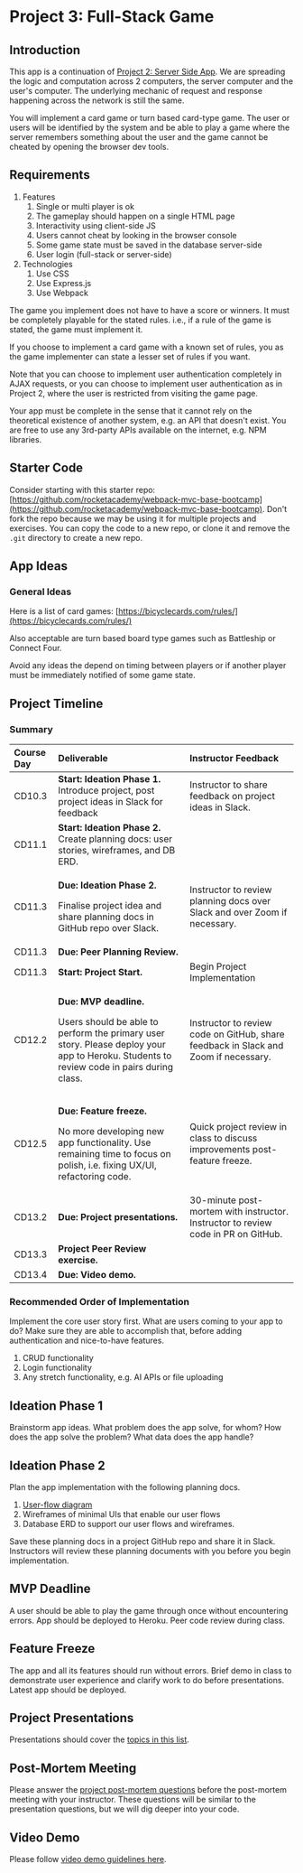 # Project 3: Full-Stack Game

## Introduction

This app is a continuation of [Project 2: Server Side App](project-2-server-side-app.md). We are spreading the logic and computation across 2 computers, the server computer and the user's computer. The underlying mechanic of request and response happening across the network is still the same.

You will implement a card game or turn based card-type game. The user or users will be identified by the system and be able to play a game where the server remembers something about the user and the game cannot be cheated by opening the browser dev tools.

## Requirements

1. Features
   1. Single or multi player is ok
   2. The gameplay should happen on a single HTML page
   3. Interactivity using client-side JS
   4. Users cannot cheat by looking in the browser console
   5. Some game state must be saved in the database server-side
   6. User login \(full-stack or server-side\)
2. Technologies
   1. Use CSS
   2. Use Express.js
   3. Use Webpack

The game you implement does not have to have a score or winners. It must be completely playable for the stated rules. i.e., if a rule of the game is stated, the game must implement it.

If you choose to implement a card game with a known set of rules, you as the game implementer can state a lesser set of rules if you want.

Note that you can choose to implement user authentication completely in AJAX requests, or you can choose to implement user authentication as in Project 2, where the user is restricted from visiting the game page.

Your app must be complete in the sense that it cannot rely on the theoretical existence of another system, e.g. an API that doesn't exist. You are free to use any 3rd-party APIs available on the internet, e.g. NPM libraries.

## Starter Code

Consider starting with this starter repo: [https://github.com/rocketacademy/webpack-mvc-base-bootcamp](https://github.com/rocketacademy/webpack-mvc-base-bootcamp). Don't fork the repo because we may be using it for multiple projects and exercises. You can copy the code to a new repo, or clone it and remove the `.git` directory to create a new repo.

## App Ideas

### General Ideas

Here is a list of card games: [https://bicyclecards.com/rules/](https://bicyclecards.com/rules/)

Also acceptable are turn based board type games such as Battleship or Connect Four.

Avoid any ideas the depend on timing between players or if another player must be immediately notified of some game state.

## Project Timeline

### Summary

<table>
  <thead>
    <tr>
      <th style="text-align:left">Course Day</th>
      <th style="text-align:left">Deliverable</th>
      <th style="text-align:left">Instructor Feedback</th>
    </tr>
  </thead>
  <tbody>
    <tr>
      <td style="text-align:left">CD10.3</td>
      <td style="text-align:left"><b>Start: Ideation Phase 1.</b> Introduce project, post project ideas in
        Slack for feedback</td>
      <td style="text-align:left">Instructor to share feedback on project ideas in Slack.</td>
    </tr>
    <tr>
      <td style="text-align:left">CD11.1</td>
      <td style="text-align:left"><b>Start: Ideation Phase 2. </b> Create planning docs: user stories, wireframes,
        and DB ERD.</td>
      <td style="text-align:left"></td>
    </tr>
    <tr>
      <td style="text-align:left">CD11.3</td>
      <td style="text-align:left">
        <p><b>Due: Ideation Phase 2. </b> 
        </p>
        <p>Finalise project idea and share planning docs in GitHub repo over Slack.</p>
      </td>
      <td style="text-align:left">Instructor to review planning docs over Slack and over Zoom if necessary.</td>
    </tr>
    <tr>
      <td style="text-align:left">CD11.3</td>
      <td style="text-align:left"><b>Due: Peer Planning Review.</b>
      </td>
      <td style="text-align:left"></td>
    </tr>
    <tr>
      <td style="text-align:left">CD11.3</td>
      <td style="text-align:left"><b>Start: Project Start.</b>
      </td>
      <td style="text-align:left">Begin Project Implementation</td>
    </tr>
    <tr>
      <td style="text-align:left">CD12.2</td>
      <td style="text-align:left">
        <p><b>Due: MVP deadline.</b> 
        </p>
        <p>Users should be able to perform the primary user story. Please deploy
          your app to Heroku. Students to review code in pairs during class.</p>
      </td>
      <td style="text-align:left">Instructor to review code on GitHub, share feedback in Slack and Zoom
        if necessary.</td>
    </tr>
    <tr>
      <td style="text-align:left">CD12.5</td>
      <td style="text-align:left">
        <p><b>Due: Feature freeze.</b>
        </p>
        <p>No more developing new app functionality. Use remaining time to focus
          on polish, i.e. fixing UX/UI, refactoring code.</p>
      </td>
      <td style="text-align:left">Quick project review in class to discuss improvements post-feature freeze.</td>
    </tr>
    <tr>
      <td style="text-align:left">CD13.2</td>
      <td style="text-align:left"><b>Due: Project presentations.</b>
      </td>
      <td style="text-align:left">30-minute post-mortem with instructor. Instructor to review code in PR
        on GitHub.</td>
    </tr>
    <tr>
      <td style="text-align:left">CD13.3</td>
      <td style="text-align:left"><b>Project Peer Review exercise.</b>
      </td>
      <td style="text-align:left"></td>
    </tr>
    <tr>
      <td style="text-align:left">CD13.4</td>
      <td style="text-align:left"><b>Due: Video demo.</b>
      </td>
      <td style="text-align:left"></td>
    </tr>
  </tbody>
</table>

### Recommended Order of Implementation

Implement the core user story first. What are users coming to your app to do? Make sure they are able to accomplish that, before adding authentication and nice-to-have features.

1. CRUD functionality
2. Login functionality
3. Any stretch functionality, e.g. AI APIs or file uploading

## Ideation Phase 1

Brainstorm app ideas. What problem does the app solve, for whom? How does the app solve the problem? What data does the app handle?

## Ideation Phase 2

Plan the app implementation with the following planning docs.

1. [User-flow diagram](https://careerfoundry.com/en/blog/ux-design/what-are-user-flows/)
2. Wireframes of minimal UIs that enable our user flows
3. Database ERD to support our user flows and wireframes.

Save these planning docs in a project GitHub repo and share it in Slack. Instructors will review these planning documents with you before you begin implementation.

## MVP Deadline

A user should be able to play the game through once without encountering errors. App should be deployed to Heroku. Peer code review during class.

## Feature Freeze

The app and all its features should run without errors. Brief demo in class to demonstrate user experience and clarify work to do before presentations. Latest app should be deployed.

## Project Presentations

Presentations should cover the [topics in this list](../course-logistics/course-methodology.md#project-presentations).

## Post-Mortem Meeting

Please answer the [project post-mortem questions](../course-logistics/course-methodology.md#project-post-mortem-meeting) before the post-mortem meeting with your instructor. These questions will be similar to the presentation questions, but we will dig deeper into your code.

## Video Demo

Please follow [video demo guidelines here](../course-logistics/course-methodology.md#project-videos).

